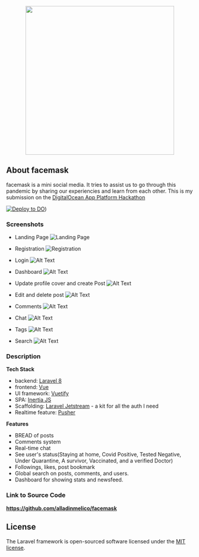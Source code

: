 <p align="center"><a href="https://facemask-tyi4m.ondigitalocean.app/" target="_blank"><img src="https://facemask-tyi4m.ondigitalocean.app/img/cover.jpg" width="400"></a></p>

## About facemask

facemask is a mini social media. It tries to assist us to go through this pandemic by sharing our experiencies and learn from each other. This is my submission on the [DigitalOcean App Platform Hackathon](https://dev.to/devteam/announcing-the-digitalocean-app-platform-hackathon-on-dev-2i1k)

[![Deploy to DO](https://mp-assets1.sfo2.digitaloceanspaces.com/deploy-to-do/do-btn-blue.svg)](https://cloud.digitalocean.com/apps/new?repo=https://github.com/alladinmelico/facemask/tree/master&refcode=d5a8688f39ac))

### Screenshots

-   Landing Page
    ![Landing Page](https://dev-to-uploads.s3.amazonaws.com/i/ixbbxqtqmfojhy1rfb3f.gif)

-   Registration
    ![Registration](https://dev-to-uploads.s3.amazonaws.com/i/rs1m4o3q5udro4vxtiaq.gif)

-   Login
    ![Alt Text](https://dev-to-uploads.s3.amazonaws.com/i/fx0roqgk9sp83vh2e1zx.gif)

-   Dashboard
    ![Alt Text](https://dev-to-uploads.s3.amazonaws.com/i/9ksqqzoyyajac0fcv1o9.gif)

-   Update profile cover and create Post
    ![Alt Text](https://dev-to-uploads.s3.amazonaws.com/i/la4i7l6lrbzemka0u93s.gif)

-   Edit and delete post
    ![Alt Text](https://dev-to-uploads.s3.amazonaws.com/i/z17miic0hnmiycyurbvo.gif)

-   Comments
    ![Alt Text](https://dev-to-uploads.s3.amazonaws.com/i/74qr4pdbx7ci70awycte.gif)

-   Chat
    ![Alt Text](https://dev-to-uploads.s3.amazonaws.com/i/mokfhkk637i5tonj7j9b.gif)

-   Tags
    ![Alt Text](https://dev-to-uploads.s3.amazonaws.com/i/uvs6myc301mo6dsnnlhk.gif)

-   Search
    ![Alt Text](https://dev-to-uploads.s3.amazonaws.com/i/29b6e79yqd1io10ujclq.gif)

### Description

**Tech Stack**

-   backend: [Laravel 8](https://laravel.com/docs/8.x)
-   frontend: [Vue](https://vuejs.org/)
-   UI framework: [Vuetify](https://vuetifyjs.com/en/)
-   SPA: [Inertia JS](https://inertiajs.com/)
-   Scaffolding: [Laravel Jetstream](https://jetstream.laravel.com/1.x/introduction.html) - a kit for all the auth I need
-   Realtime feature: [Pusher](https://dashboard.pusher.com/)

**Features**

-   BREAD of posts
-   Comments system
-   Real-time chat
-   See user's status(Staying at home, Covid Positive, Tested Negative, Under Quarantine, A survivor, Vaccinated, and a verified Doctor)
-   Followings, likes, post bookmark
-   Global search on posts, comments, and users.
-   Dashboard for showing stats and newsfeed.

### Link to Source Code

**https://github.com/alladinmelico/facemask**

## License

The Laravel framework is open-sourced software licensed under the [MIT license](https://opensource.org/licenses/MIT).
